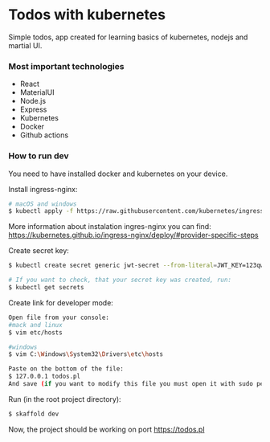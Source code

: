# Todos with kubernetes

Simple todos, app created for learning basics of kubernetes, nodejs and martial UI.  

### Most important technologies

* React
* MaterialUI
* Node.js
* Express
* Kubernetes
* Docker
* Github actions

### How to run dev

You need to have installed docker and kubernetes on your device.

Install ingress-nginx:

```sh
# macOS and windows
$ kubectl apply -f https://raw.githubusercontent.com/kubernetes/ingress-nginx/controller-v0.43.0/deploy/static/provider/cloud/deploy.yaml
```

More information about instalation ingres-nginx you can find:
https://kubernetes.github.io/ingress-nginx/deploy/#provider-specific-steps

Create secret key:

```sh
$ kubectl create secret generic jwt-secret --from-literal=JWT_KEY=123qweasd

# If you want to check, that your secret key was created, run:
$ kubectl get secrets
```

Create link for developer mode:
```sh
Open file from your console: 
#mack and linux
$ vim etc/hosts

#windows
$ vim C:\Windows\System32\Drivers\etc\hosts

Paste on the bottom of the file:
$ 127.0.0.1 todos.pl
And save (if you want to modify this file you must open it with sudo permissions)
```

Run (in the root project directory):
```sh
$ skaffold dev
```

Now, the project should be working on port https://todos.pl